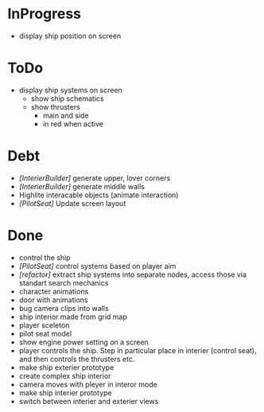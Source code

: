 # InProgress 
- display ship position on screen

# ToDo
- display ship systems on screen
    - show ship schematics
    - show thrusters 
        - main and side
        - in red when active

# Debt
- *[InterierBuilder]* generate upper, lover corners
- *[InterierBuilder]* generate middle walls
- Highlite interacable objects (animate interaction)
- *[PilotSeat]* Update screen layout

# Done
- control the ship
- *[PilotSeat]* control systems based on player aim
- *[refactor]* extract ship systems into separate nodes, access those via standart search mechanics
- character animations
- door with animations
- bug camera clips into walls
- ship interior made from grid map
- player sceleton
- pilot seat model
- show engine power setting on a screen
- player controls the ship. Step in particular place in interier (control seat), and then controls the thrusters etc.
- make ship exterier prototype
- create complex ship interior
- camera moves with pleyer in interor mode
- make ship interier prototype
- switch between interier and exterier views